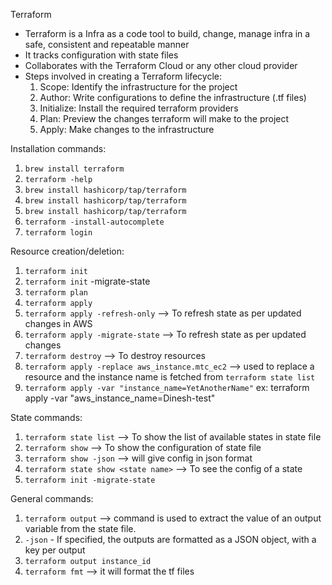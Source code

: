 Terraform

* Terraform is a Infra as a code tool to build, change, manage infra in a safe, consistent and repeatable manner
* It tracks configuration with state files
* Collaborates with the Terraform Cloud or any other cloud provider
* Steps involved in creating a Terraform lifecycle:
  1. Scope: Identify the infrastructure for the project
  2. Author: Write configurations to define the infrastructure (.tf files)
  3. Initialize: Install the required terraform providers
  4. Plan: Preview the changes terraform will make to the project
  5. Apply: Make changes to the infrastructure
  

Installation commands:
1. `brew install terraform`
2. `terraform -help`
3. `brew install hashicorp/tap/terraform`
4. `brew install hashicorp/tap/terraform`
5. `brew install hashicorp/tap/terraform`
7. `terraform -install-autocomplete`
8. `terraform login`


Resource creation/deletion:
1. `terraform init`
2. `terraform init` -migrate-state
3. `terraform plan`
4. `terraform apply`
5. `terraform apply -refresh-only`  ——> To refresh state as per updated changes in AWS
6. `terraform apply -migrate-state` ——> To refresh state as per updated changes
7.  `terraform destroy` ——> To destroy resources
8. `terraform apply -replace aws_instance.mtc_ec2` —> used to replace a resource and the instance name is fetched from `terraform state list`
9. `terraform apply -var "instance_name=YetAnotherName"` ex: terraform apply -var "aws_instance_name=Dinesh-test"

State commands:
1. `terraform state list` ——> To show the list of available states in state file
2. `terraform show` ——> To show the configuration of state file
3. `terraform show -json` ——> will give config in json format
4. `terraform state show <state name>` ——> To see the config of a state
5. `terraform init -migrate-state`


General commands:
1. `terraform output` ——> command is used to extract the value of an output variable from the state file.
2. `-json` - If specified, the outputs are formatted as a JSON object, with a key per output
3. `terraform output instance_id`
4. `terraform fmt` ——> it will format the  tf files

  
 
